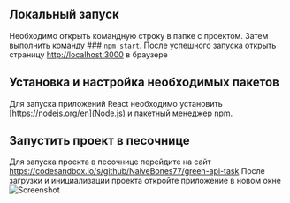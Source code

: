## Локальный запуск

Необходимо открыть командную строку в папке с проектом. Затем выполнить команду ### `npm start`. 
После успешного запуска открыть страницу [http://localhost:3000](http://localhost:3000) в браузере

## Установка и настройка необходимых пакетов

Для запуска приложений React необходимо установить [https://nodejs.org/en](Node.js) и пакетный менеджер npm.

## Запустить проект в песочнице

Для запуска проекта в песочнице перейдите на сайт https://codesandbox.io/s/github/NaiveBones77/green-api-task
После загрузки и инициализации проекта откройте приложение в новом окне ![Screenshot](instructuon.png)
